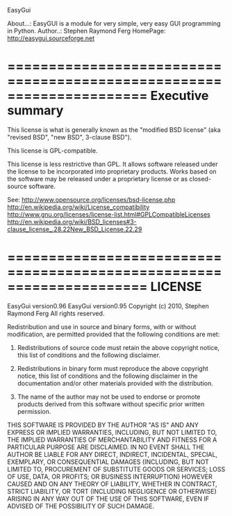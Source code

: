 EasyGui 

About...: EasyGUI is a module for very simple, very easy GUI programming in Python. 
Author..: Stephen Raymond Ferg
HomePage: http://easygui.sourceforge.net 

=====================================================================
Executive summary
=====================================================================

This license is what is generally known as the "modified BSD license"
(aka "revised BSD", "new BSD", 3-clause BSD").

This license is GPL-compatible.

This license is less restrictive than GPL. It allows software released under 
the license to be incorporated into proprietary products. Works based on the 
software may be released under a proprietary license or as closed-source software.

See:
http://www.opensource.org/licenses/bsd-license.php
http://en.wikipedia.org/wiki/License_compatibility
http://www.gnu.org/licenses/license-list.html#GPLCompatibleLicenses
http://en.wikipedia.org/wiki/BSD_licenses#3-clause_license_.28.22New_BSD_License.22.29

=====================================================================
LICENSE  
=====================================================================

EasyGui version0.96
EasyGui version0.95
Copyright (c) 2010, Stephen Raymond Ferg
All rights reserved.

Redistribution and use in source and binary forms, with or without modification, 
are permitted provided that the following conditions are met:

1. Redistributions of source code must retain the above copyright notice, this 
list of conditions and the following disclaimer. 

2. Redistributions in binary form must reproduce the above copyright notice, 
this list of conditions and the following disclaimer in the documentation and/or 
other materials provided with the distribution. 

3. The name of the author may not be used to endorse or promote products derived 
from this software without specific prior written permission. 

THIS SOFTWARE IS PROVIDED BY THE AUTHOR "AS IS" AND ANY EXPRESS OR IMPLIED 
WARRANTIES, INCLUDING, BUT NOT LIMITED TO, THE IMPLIED WARRANTIES OF 
MERCHANTABILITY AND FITNESS FOR A PARTICULAR PURPOSE ARE DISCLAIMED. IN NO EVENT 
SHALL THE AUTHOR BE LIABLE FOR ANY DIRECT, INDIRECT, INCIDENTAL, SPECIAL, 
EXEMPLARY, OR CONSEQUENTIAL DAMAGES (INCLUDING, BUT NOT LIMITED TO, PROCUREMENT 
OF SUBSTITUTE GOODS OR SERVICES; LOSS OF USE, DATA, OR PROFITS; OR BUSINESS 
INTERRUPTION) HOWEVER CAUSED AND ON ANY THEORY OF LIABILITY, WHETHER IN 
CONTRACT, STRICT LIABILITY, OR TORT (INCLUDING NEGLIGENCE OR OTHERWISE) ARISING 
IN ANY WAY OUT OF THE USE OF THIS SOFTWARE, EVEN IF ADVISED OF THE POSSIBILITY 
OF SUCH DAMAGE.
